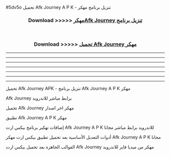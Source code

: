 #5dv5o تحميل Afk Journey  A P K - تنزيل برنامج مهكر



<div align="center">
<h3>Download >>>>> <a href="https://runaway1.web.app/?sq=Afk Journey ">مهكرAfk Journey  تنزيل برنامج</a></h3><br>

<h3>Download >>>>> <a href="https://runaway1.web.app/?sq=Afk Journey ">تحميل Afk Journey  مهكر</a></h3>
</div>


----------------------------------------------------------

----------------------------------------------------------

----------------------------------------------------------

----------------------------------------------------------

----------------------------------------------------------

----------------------------------------------------------

----------------------------------------------------------

تحميل Afk Journey  APK - تنزيل برنامج Afk Journey  A P K مهكر

Afk Journey  برابط مباشر للاندرويد

تحميل Afk Journey  مهكر اخر اصدار

تطبيق Afk Journey  A P K مهكر

إضافات تهكير برنامج بيكس ارت Afk Journey  A P K للاندرويد برابط مباشر مجانا

أدوات التعديل الأساسية بعد تحميل تطبيق بيكس ارت مهكر Afk Journey  A P K مجانا

القوالب الجاهزة بعد تحميل بيكس ارت Afk Journey  مهكر من ميديا فاير للاندرويد


